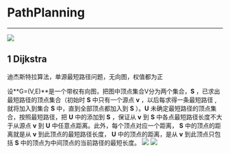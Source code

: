 # PathPlanning
---
![](https://i.imgur.com/6nvPKi0.jpg)
## 1 Dijkstra 

迪杰斯特拉算法，单源最短路径问题，无向图，权值都为正

设**G=(V,E)**是一个带权有向图，把图中顶点集合V分为两个集合，**S** ，已求出最短路径的顶点集合（初始时 **S** 中只有一个源点 **v** ，以后每求得一条最短路径 , 就将加入到集合 **S** 中，直到全部顶点都加入到 **S** ）。**U** 未确定最短路径的顶点集合，按照最短路径，把 **U** 中的添加到 **S** ，保证从 **v** 到 **S** 中各点最短路径长度不大于从源点 **v** 到 **U** 中任意点距离。此外，每个顶点对应一个距离， **S** 中的顶点的距离就是从 **v** 到此顶点的最短路径长度， **U** 中的顶点的距离，是从 **v** 到此顶点只包括 **S** 中的顶点为中间顶点的当前路径的最短长度。
![](https://i.imgur.com/hV75yqs.jpg)
![](https://i.imgur.com/QQ9eMJH.jpg)